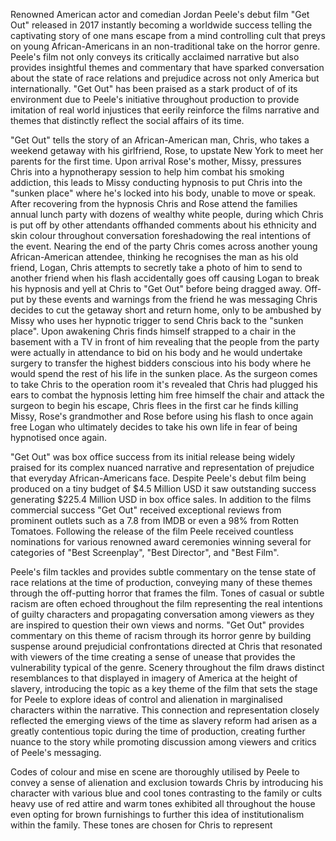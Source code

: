 
Renowned American actor and comedian Jordan Peele's debut film "Get Out" released in 2017 instantly becoming a worldwide success telling the captivating story of one mans escape from a mind controlling cult that preys on young African-Americans in an non-traditional take on the horror genre. Peele's film not only conveys its critically acclaimed narrative but also provides insightful themes and commentary that have sparked conversation about the state of race relations and prejudice across not only America but internationally. "Get Out" has been praised as a stark product of of its environment due to Peele's initiative throughout production to provide imitation of real world injustices that eerily reinforce the films narrative and themes that distinctly reflect the social affairs of its time.

"Get Out" tells the story of an African-American man, Chris, who takes a weekend getaway with his girlfriend, Rose, to upstate New York to meet her parents for the first time. Upon arrival Rose's mother, Missy, pressures Chris into a hypnotherapy session to help him combat his smoking addiction, this leads to Missy conducting hypnosis to put Chris into the "sunken place" where he's locked into his body, unable to move or speak. After recovering from the hypnosis Chris and Rose attend the families annual lunch party with dozens of wealthy white people, during which Chris is put off by other attendants offhanded comments about his ethnicity and skin colour throughout conversation foreshadowing the real intentions of the event. Nearing the end of the party Chris comes across another young African-American attendee, thinking he recognises the man as his old friend, Logan, Chris attempts to secretly take a photo of him to send to another friend when his flash accidentally goes off causing Logan to break his hypnosis and yell at Chris to "Get Out" before being dragged away. Off-put by these events and warnings from the friend he was messaging Chris decides to cut the getaway short and return home, only to be ambushed by Missy who uses her hypnotic trigger to send Chris back to the "sunken place". Upon awakening Chris finds himself strapped to a chair in the basement with a TV in front of him revealing that the people from the party were actually in attendance to bid on his body and he would undertake surgery to transfer the highest bidders conscious into his body where he would spend the rest of his life in the sunken place. As the surgeon comes to take Chris to the operation room it's revealed that Chris had plugged his ears to combat the hypnosis letting him free himself the chair and attack the surgeon to begin his escape, Chris flees in the first car he finds killing Missy, Rose's grandmother and Rose before using his flash to once again free Logan who ultimately decides to take his own life in fear of being hypnotised once again.

"Get Out" was box office success from its initial release being widely praised for its complex nuanced narrative and representation of prejudice that everyday African-Americans face. Despite Peele's debut film being produced on a tiny budget of $4.5 Million USD it saw outstanding success generating $225.4 Million USD in box office sales. In addition to the films commercial success "Get Out" received exceptional reviews from prominent outlets such as a 7.8 from IMDB or even a 98% from Rotten Tomatoes. Following the release of the film Peele received countless nominations for various renowned award ceremonies winning several for categories of "Best Screenplay", "Best Director", and "Best Film".

Peele's film tackles and provides subtle commentary on the tense state of race relations at the time of production, conveying many of these themes through the off-putting horror that frames the film. Tones of casual or subtle racism are often echoed throughout the film representing the real intentions of guilty characters and propagating conversation among viewers as they are inspired to question their own views and norms. "Get Out" provides commentary on this theme of racism through its horror genre by building suspense around prejudicial confrontations directed at Chris that resonated with viewers of the time creating a sense of unease that provides the vulnerability typical of the genre. Scenery throughout the film draws distinct resemblances to that displayed in imagery of America at the height of slavery, introducing the topic as a key theme of the film that sets the stage for Peele to explore ideas of control and alienation in marginalised characters within the narrative. This connection and representation closely reflected the emerging views of the time as slavery reform had arisen as a greatly contentious topic during the time of production, creating further nuance to the story while promoting discussion among viewers and critics of Peele's messaging.

Codes of colour and mise en scene are thoroughly utilised by Peele to convey a sense of alienation and exclusion towards Chris by introducing his character with various blue and cool tones contrasting to the family or cults heavy use of red attire and warm tones exhibited all throughout the house even opting for brown furnishings to further this idea of institutionalism within the family. These tones are chosen for Chris to represent 

